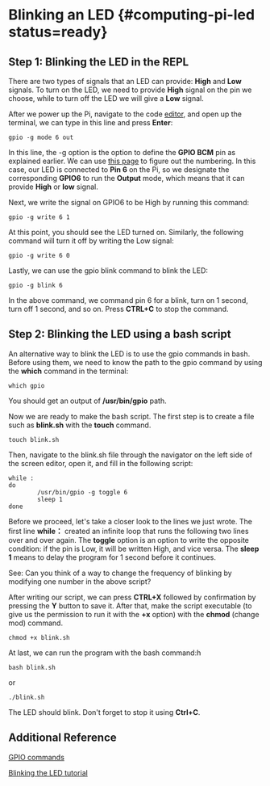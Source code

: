 # Blinking an LED {#computing-pi-led status=ready}

## Step 1: Blinking the LED in the REPL

There are two types of signals that an LED can provide: **High** and **Low** signals. To turn on the LED, we need to provide **High** signal on the pin we choose, while to turn off the LED we will give a **Low** signal.

After we power up the Pi, navigate to the code [editor](http://192.168.41.1:8081), and open up the terminal, we can type in this line and press **Enter**:

```
gpio -g mode 6 out
```

In this line, the -g option is the option to define the **GPIO BCM** pin as explained earlier. We can use [this page](https://pi4j.com/1.2/pins/model-b-rev2.html) to figure out the numbering. In this case, our LED is connected to **Pin 6** on the Pi, so we designate the corresponding **GPIO6** to run the **Output** mode, which means that it can provide **High** or **low** signal.

Next, we write the signal on GPIO6 to be High by running this command:

```
gpio -g write 6 1
```

At this point, you should see the LED turned on. Similarly, the following command will turn it off by writing the Low signal:

```
gpio -g write 6 0
```

Lastly, we can use the gpio blink command to blink the LED:

```
gpio -g blink 6
```

In the above command, we command pin 6 for a blink, turn on 1 second, turn off 1 second, and so on. Press **CTRL+C** to stop the command.

## Step 2: Blinking the LED using a bash script

An alternative way to blink the LED is to use the gpio commands in bash. Before using them, we need to know the path to the gpio command by using the **which** command in the terminal:

```
which gpio
```

You should get an output of **/usr/bin/gpio** path.

Now we are ready to make the bash script. The first step is to create a file such as **blink.sh** with the **touch** command.

```
touch blink.sh
```

Then, navigate to the blink.sh file through the navigator on the left side of the screen editor, open it, and fill in the following script:

```
while :
do
        /usr/bin/gpio -g toggle 6
        sleep 1
done
```

Before we proceed, let's take a closer look to the lines we just wrote. The first line **while：** created an infinite loop that runs the following two lines over and over again. The **toggle** option is an option to write the opposite condition: if the pin is Low, it will be written High, and vice versa. The **sleep 1** means to delay the program for 1 second before it continues.

See: Can you think of a way to change the frequency of blinking by modifying one number in the above script?

After writing our script, we can press **CTRL+X** followed by confirmation by pressing the **Y** button to save it. After that, make the script executable (to give us the permission to run it with the **+x** option) with the **chmod** (change mod) command.

```
chmod +x blink.sh
```

At last, we can run the program with the bash command:h

```
bash blink.sh
```
or
```
./blink.sh
```

The LED should blink. Don't forget to stop it using **Ctrl+C**.

## Additional Reference

[GPIO commands](http://wiringpi.com/the-gpio-utility/)

[Blinking the LED tutorial](https://www.teknotut.com/en/first-raspberry-pi-project-blink-led/)
